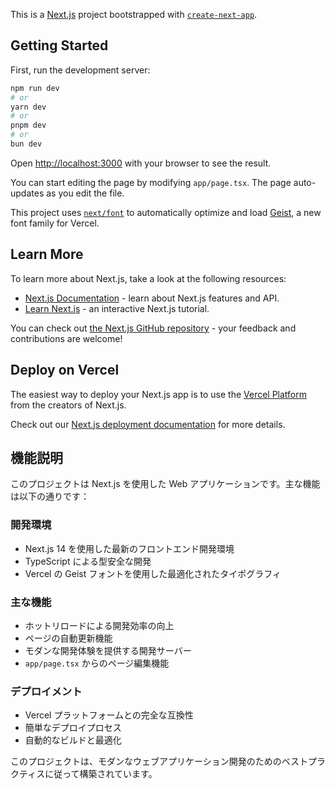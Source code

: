 This is a [Next.js](https://nextjs.org) project bootstrapped with [`create-next-app`](https://nextjs.org/docs/app/api-reference/cli/create-next-app).

## Getting Started

First, run the development server:

```bash
npm run dev
# or
yarn dev
# or
pnpm dev
# or
bun dev
```

Open [http://localhost:3000](http://localhost:3000) with your browser to see the result.

You can start editing the page by modifying `app/page.tsx`. The page auto-updates as you edit the file.

This project uses [`next/font`](https://nextjs.org/docs/app/building-your-application/optimizing/fonts) to automatically optimize and load [Geist](https://vercel.com/font), a new font family for Vercel.

## Learn More

To learn more about Next.js, take a look at the following resources:

- [Next.js Documentation](https://nextjs.org/docs) - learn about Next.js features and API.
- [Learn Next.js](https://nextjs.org/learn) - an interactive Next.js tutorial.

You can check out [the Next.js GitHub repository](https://github.com/vercel/next.js) - your feedback and contributions are welcome!

## Deploy on Vercel

The easiest way to deploy your Next.js app is to use the [Vercel Platform](https://vercel.com/new?utm_medium=default-template&filter=next.js&utm_source=create-next-app&utm_campaign=create-next-app-readme) from the creators of Next.js.

Check out our [Next.js deployment documentation](https://nextjs.org/docs/app/building-your-application/deploying) for more details.
## 機能説明

このプロジェクトは Next.js を使用した Web アプリケーションです。主な機能は以下の通りです：

### 開発環境
- Next.js 14 を使用した最新のフロントエンド開発環境
- TypeScript による型安全な開発
- Vercel の Geist フォントを使用した最適化されたタイポグラフィ

### 主な機能
- ホットリロードによる開発効率の向上
- ページの自動更新機能
- モダンな開発体験を提供する開発サーバー
- `app/page.tsx` からのページ編集機能

### デプロイメント
- Vercel プラットフォームとの完全な互換性
- 簡単なデプロイプロセス
- 自動的なビルドと最適化

このプロジェクトは、モダンなウェブアプリケーション開発のためのベストプラクティスに従って構築されています。



